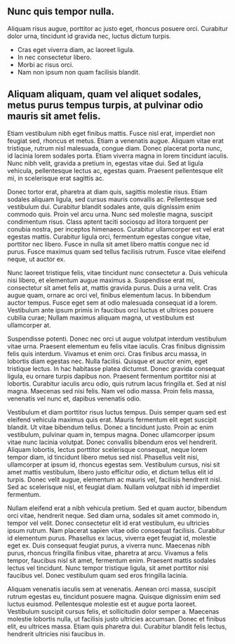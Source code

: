## Nunc quis tempor nulla. 

Aliquam risus augue, porttitor ac justo eget, rhoncus posuere orci. Curabitur dolor urna, tincidunt id gravida nec, luctus dictum turpis.

- Cras eget viverra diam, ac laoreet ligula. 
- In nec consectetur libero. 
- Morbi ac risus orci. 
- Nam non ipsum non quam facilisis blandit.

## Aliquam aliquam, quam vel aliquet sodales, metus purus tempus turpis, at pulvinar odio mauris sit amet felis. 

Etiam vestibulum nibh eget finibus mattis. Fusce nisl erat, imperdiet non feugiat sed, rhoncus et metus. Etiam a venenatis augue. Aliquam vitae erat tristique, rutrum nisl malesuada, congue diam. Donec placerat porta nunc, id lacinia lorem sodales porta. Etiam viverra magna in lorem tincidunt iaculis. Nunc nibh velit, gravida a pretium in, egestas vitae dui. Sed at ligula vehicula, pellentesque lectus ac, egestas quam. Praesent pellentesque elit mi, in scelerisque erat sagittis ac.

Donec tortor erat, pharetra at diam quis, sagittis molestie risus. Etiam sodales aliquam ligula, sed cursus mauris convallis ac. Pellentesque sed vestibulum dui. Curabitur blandit sodales ante, quis dignissim enim commodo quis. Proin vel arcu urna. Nunc sed molestie magna, suscipit condimentum risus. Class aptent taciti sociosqu ad litora torquent per conubia nostra, per inceptos himenaeos. Curabitur ullamcorper est vel erat egestas mattis. Curabitur ligula orci, fermentum egestas congue vitae, porttitor nec libero. Fusce in nulla sit amet libero mattis congue nec id purus. Fusce maximus quam sed tellus facilisis rutrum. Fusce vitae eleifend neque, ut auctor ex.

Nunc laoreet tristique felis, vitae tincidunt nunc consectetur a. Duis vehicula nisi libero, et elementum augue maximus a. Suspendisse erat mi, consectetur sit amet felis at, mattis gravida purus. Duis a urna velit. Cras augue quam, ornare ac orci vel, finibus elementum lacus. In bibendum auctor tempus. Fusce eget sem at odio malesuada consequat id a lorem. Vestibulum ante ipsum primis in faucibus orci luctus et ultrices posuere cubilia curae; Nullam maximus aliquam magna, ut vestibulum est ullamcorper at.

Suspendisse potenti. Donec nec orci ut augue volutpat interdum vestibulum vitae urna. Praesent elementum eu felis vitae iaculis. Cras finibus dignissim felis quis interdum. Vivamus et enim orci. Cras finibus arcu massa, in lobortis diam egestas nec. Nulla facilisi. Quisque et auctor enim, eget tristique lectus. In hac habitasse platea dictumst. Donec gravida consequat ligula, eu ornare turpis dapibus non. Praesent fermentum porttitor nisi at lobortis. Curabitur iaculis arcu odio, quis rutrum lacus fringilla et. Sed at nisl magna. Maecenas sed nisi felis. Nam vel odio massa. Proin felis massa, venenatis vel nunc et, dapibus venenatis odio.

Vestibulum et diam porttitor risus luctus tempus. Duis semper quam sed est eleifend vehicula maximus quis erat. Mauris fermentum elit eget suscipit blandit. Ut vitae bibendum tellus. Donec a tincidunt justo. Proin ac enim vestibulum, pulvinar quam in, tempus magna. Donec ullamcorper ipsum vitae nunc lacinia volutpat. Donec convallis bibendum eros vel hendrerit. Aliquam lobortis, lectus porttitor scelerisque consequat, neque lorem tempor diam, id tincidunt libero metus sed nisl. Phasellus velit nisi, ullamcorper at ipsum id, rhoncus egestas sem. Vestibulum cursus, nisi sit amet mattis vestibulum, libero justo efficitur odio, et dictum tellus elit id turpis. Donec velit augue, elementum ac mauris vel, facilisis hendrerit nisl. Sed ac scelerisque nisl, et feugiat diam. Nullam volutpat nibh id imperdiet fermentum.

Nullam eleifend erat a nibh vehicula pretium. Sed et quam auctor, bibendum orci vitae, hendrerit neque. Sed diam urna, sodales sit amet commodo in, tempor vel velit. Donec consectetur elit id erat vestibulum, eu ultricies ipsum rutrum. Nam placerat sapien vitae odio consequat facilisis. Curabitur id elementum purus. Phasellus ex lacus, viverra eget feugiat id, molestie eget ex. Duis consequat feugiat purus, a viverra nunc. Maecenas nibh purus, rhoncus fringilla finibus vitae, pharetra at arcu. Vivamus a felis tempor, faucibus nisl sit amet, fermentum enim. Praesent mattis sodales lectus vel tincidunt. Nunc tempor tristique ligula, sit amet porttitor nisi faucibus vel. Donec vestibulum quam sed eros fringilla lacinia.

Aliquam venenatis iaculis sem at venenatis. Aenean orci massa, suscipit rutrum egestas eu, tincidunt posuere magna. Quisque dignissim enim sed luctus euismod. Pellentesque molestie est et augue porta laoreet. Vestibulum suscipit cursus felis, et sollicitudin dolor semper a. Maecenas molestie lobortis nulla, ut facilisis justo ultricies accumsan. Donec et finibus elit, eu ultrices massa. Etiam quis pharetra dui. Curabitur blandit felis lectus, hendrerit ultricies nisi faucibus in.

